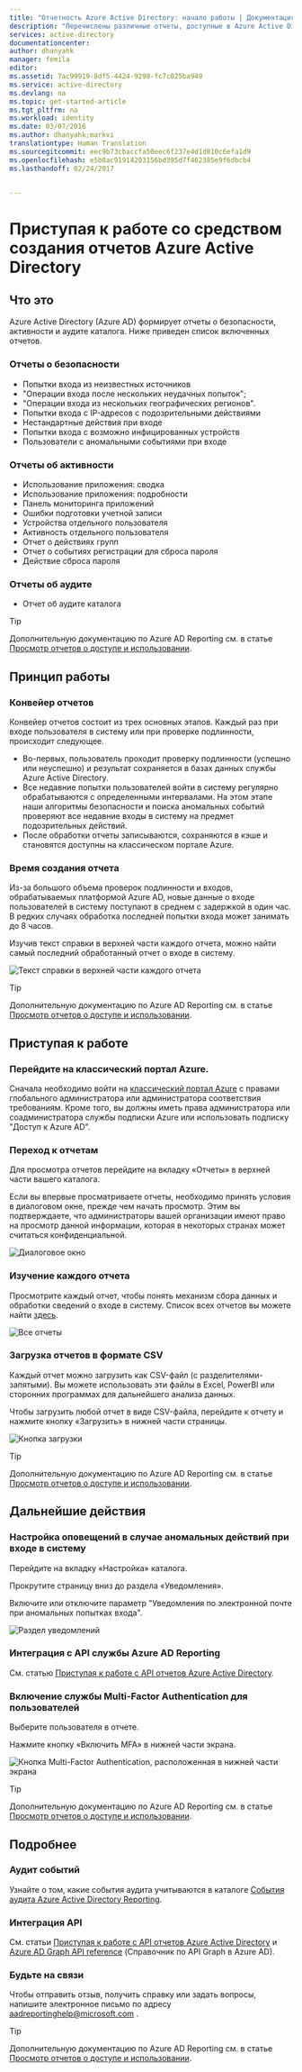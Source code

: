 ```yaml
---
title: "Отчетность Azure Active Directory: начало работы | Документация Майкрософт"
description: "Перечислены различные отчеты, доступные в Azure Active Directory Reporting."
services: active-directory
documentationcenter: 
author: dhanyahk
manager: femila
editor: 
ms.assetid: 7ac99919-8df5-4424-9298-fc7c025ba949
ms.service: active-directory
ms.devlang: na
ms.topic: get-started-article
ms.tgt_pltfrm: na
ms.workload: identity
ms.date: 03/07/2016
ms.author: dhanyahk;markvi
translationtype: Human Translation
ms.sourcegitcommit: eec9b73cbaccfa50eec6f237e4d1d810c6efa1d9
ms.openlocfilehash: e5b8ac91914203156bd395d7f462385e9f6dbcb4
ms.lasthandoff: 02/24/2017


---
```

# <a name="getting-started-with-azure-active-directory-reporting"></a>Приступая к работе со средством создания отчетов Azure Active Directory
## <a name="what-it-is"></a>Что это
Azure Active Directory (Azure AD) формирует отчеты о безопасности, активности и аудите каталога. Ниже приведен список включенных отчетов.

### <a name="security-reports"></a>Отчеты о безопасности
* Попытки входа из неизвестных источников
* "Операции входа после нескольких неудачных попыток";
* "Операции входа из нескольких географических регионов".
* Попытки входа с IP-адресов с подозрительными действиями
* Нестандартные действия при входе
* Попытки входа с возможно инфицированных устройств
* Пользователи с аномальными событиями при входе

### <a name="activity-reports"></a>Отчеты об активности
* Использование приложения: сводка
* Использование приложения: подробности
* Панель мониторинга приложений
* Ошибки подготовки учетной записи
* Устройства отдельного пользователя
* Активность отдельного пользователя
* Отчет о действиях групп
* Отчет о событиях регистрации для сброса пароля
* Действие сброса пароля

### <a name="audit-reports"></a>Отчеты об аудите
* Отчет об аудите каталога

> [!TIP]
> Дополнительную документацию по Azure AD Reporting см. в статье [Просмотр отчетов о доступе и использовании](active-directory-view-access-usage-reports.md).
> 
> 

## <a name="how-it-works"></a>Принцип работы
### <a name="reporting-pipeline"></a>Конвейер отчетов
Конвейер отчетов состоит из трех основных этапов. Каждый раз при входе пользователя в систему или при проверке подлинности, происходит следующее.

* Во-первых, пользователь проходит проверку подлинности (успешно или неуспешно) и результат сохраняется в базах данных службы Azure Active Directory.
* Все недавние попытки пользователей войти в систему регулярно обрабатываются с определенными интервалами. На этом этапе наши алгоритмы безопасности и поиска аномальных событий проверяют все недавние входы в систему на предмет подозрительных действий.
* После обработки отчеты записываются, сохраняются в кэше и становятся доступны на классическом портале Azure.

### <a name="report-generation-times"></a>Время создания отчета
Из-за большого объема проверок подлинности и входов, обрабатываемых платформой Azure AD, новые данные о входе пользователей в систему поступают в среднем с задержкой в один час. В редких случаях обработка последней попытки входа может занимать до 8 часов.

Изучив текст справки в верхней части каждого отчета, можно найти самый последний обработанный отчет о входе в систему.

![Текст справки в верхней части каждого отчета](./media/active-directory-reporting-getting-started/reportingWatermark.PNG)

> [!TIP]
> Дополнительную документацию по Azure AD Reporting см. в статье [Просмотр отчетов о доступе и использовании](active-directory-view-access-usage-reports.md).
> 
> 

## <a name="getting-started"></a>Приступая к работе
### <a name="sign-into-the-azure-classic-portal"></a>Перейдите на классический портал Azure.
Сначала необходимо войти на [классический портал Azure](https://manage.windowsazure.com) с правами глобального администратора или администратора соответствия требованиям. Кроме того, вы должны иметь права администратора или соадминистратора службы подписки Azure или использовать подписку "Доступ к Azure AD".

### <a name="navigate-to-reports"></a>Переход к отчетам
Для просмотра отчетов перейдите на вкладку «Отчеты» в верхней части вашего каталога.

Если вы впервые просматриваете отчеты, необходимо принять условия в диалоговом окне, прежде чем начать просмотр. Этим вы подтверждаете, что администраторы вашей организации имеют право на просмотр данной информации, которая в некоторых странах может считаться конфиденциальной.

![Диалоговое окно](./media/active-directory-reporting-getting-started/dialogBox.png)

### <a name="explore-each-report"></a>Изучение каждого отчета
Просмотрите каждый отчет, чтобы понять механизм сбора данных и обработки сведений о входе в систему. Список всех отчетов вы можете найти [здесь](active-directory-reporting-guide.md).

![Все отчеты](./media/active-directory-reporting-getting-started/reportsMain.png)

### <a name="download-the-reports-as-csv"></a>Загрузка отчетов в формате CSV
Каждый отчет можно загрузить как CSV-файл (с разделителями-запятыми). Вы можете использовать эти файлы в Excel, PowerBI или сторонних программах для дальнейшего анализа данных.

Чтобы загрузить любой отчет в виде CSV-файла, перейдите к отчету и нажмите кнопку «Загрузить» в нижней части страницы.

![Кнопка загрузки](./media/active-directory-reporting-getting-started/downloadButton.png)

> [!TIP]
> Дополнительную документацию по Azure AD Reporting см. в статье [Просмотр отчетов о доступе и использовании](active-directory-view-access-usage-reports.md).
> 
> 

## <a name="next-steps"></a>Дальнейшие действия
### <a name="customize-alerts-for-anomalous-sign-in-activity"></a>Настройка оповещений в случае аномальных действий при входе в систему
Перейдите на вкладку «Настройка» каталога.

Прокрутите страницу вниз до раздела «Уведомления».

Включите или отключите параметр "Уведомления по электронной почте при аномальных попытках входа".

![Раздел уведомлений](./media/active-directory-reporting-getting-started/notificationsSection.png)

### <a name="integrate-with-the-azure-ad-reporting-api"></a>Интеграция с API службы Azure AD Reporting
См. статью [Приступая к работе с API отчетов Azure Active Directory](active-directory-reporting-api-getting-started.md).

### <a name="engage-multi-factor-authentication-on-users"></a>Включение службы Multi-Factor Authentication для пользователей
Выберите пользователя в отчете.

Нажмите кнопку «Включить MFA» в нижней части экрана.

![Кнопка Multi-Factor Authentication, расположенная в нижней части экрана](./media/active-directory-reporting-getting-started/mfaButton.png)

> [!TIP]
> Дополнительную документацию по Azure AD Reporting см. в статье [Просмотр отчетов о доступе и использовании](active-directory-view-access-usage-reports.md).
> 
> 

## <a name="learn-more"></a>Подробнее
### <a name="audit-events"></a>Аудит событий
Узнайте о том, какие события аудита учитываются в каталоге [События аудита Azure Active Directory Reporting](active-directory-reporting-audit-events.md).

### <a name="api-integration"></a>Интеграция API
См. статьи [Приступая к работе с API отчетов Azure Active Directory](active-directory-reporting-api-getting-started.md) и [Azure AD Graph API reference](https://msdn.microsoft.com/library/azure/mt126081.aspx) (Справочник по API Graph в Azure AD).

### <a name="get-in-touch"></a>Будьте на связи
Чтобы отправить отзыв, получить справку или задать вопросы, напишите электронное письмо по адресу [aadreportinghelp@microsoft.com](mailto:aadreportinghelp@microsoft.com) .

> [!TIP]
> Дополнительную документацию по Azure AD Reporting см. в статье [Просмотр отчетов о доступе и использовании](active-directory-view-access-usage-reports.md).
> 
> 



